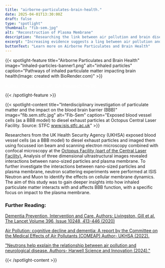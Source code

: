```yaml
---
title: "airborne-particulates-brain-health."
date: 2025-04-01T13:30:00Z
draft: false
type: "spotlight"
thumbnail: "fib-sem.jpg"
alt: "Reconstruction of Plasma Membrane"
description: "Researching the link between air pollution and brain diseases."
excerpt: "Increasing evidence suggests a ling between air pollution and brain diseases including Alzheimer's and Parkinson's."
buttonText: "Learn more on Airborne Particulates and Brain Health"
---
```


{{< spotlight-feature title="Airborne Particulates and Brain Health" image="Inhaled-particles-banner1.png" alt="inhaled particles" caption="Pathways of inhaled particulate matter impacting brain health(Image: created with BioRender.com)" >}}
<p><a style="color:white;" href="https://researchportal.ukhsa.gov.uk/en/persons/chang-guo"> Author: Chang Guo; UKHSA Research Profile</a></p>

{{< /spotlight-feature >}}

{{< spotlight-content title="Interdisciplinary investigation of particulate matter and the impact on the blood brain barrier (BBB)" image="fib.sem.stfc.jpg" alt="Fib-Sem" caption="Exposed blood vessel cells (as a BBB model) to diesel exhaust particles at Octopus Central Laser Facility.  Source: STFC www.isis.stfc.ac.uk" >}}
<p>Researchers from the UK Health Security Agency (UKHSA) exposed blood vessel cells (as a BBB model) to diesel exhaust particles and imaged them using focussed ion beam and scanning electron microscopy combined with confocal microscopy at the <a href="https://www.clf.stfc.ac.uk/Pages/Octopus-new.aspx"target="_blank">Octopus Facility (part of the Central Laser Facility).</a> Analysis of three dimensional ultrastructural images revealed interactions between nano-sized particles and plasma membrane. To further investigate the interactions between nano-sized particles and plasma membrane, neutron scattering experiments were performed at ISIS Neutron and Muon to identify the effects on cellular membrane dynamics.  The aim of this study was to gain deeper insights into how inhaled particulate matter interacts with and affects BBB function, with a specific focus on impact to the plasma membrane.</p>
<h3 class="red d-none d-lg-block">Further Reading:</h3>
<p><a href="https://www.thelancet.com/article/S0140-6736(20)30367-6/fulltext#:~:text=New%20evidence%20supports%20adding%20three,%2C%20smoking%2C%20obesity%2C%20depression%2C" target="_blank">Dementia Prevention, Intervention and Care. Authors: Livingston, Gill et al. The Lancet Volume 396, Issue 10248, 413-446 (2020)</a></p>
<p><a href="https://www.gov.uk/government/publications/air-pollution-cognitive-decline-and-dementia" target="_blank">Air Pollution: cognitive decline and dementia: A report by the Committee on the Medical Effects of Air Pollutants (COMEAP)  Author- UKHSA (2022).</a></p>
<p><a href="https://www.harwellcampus.com/neutrons-help-explain-the-relationship-between-air-pollution-and-neurological-disease/" target="_blank">"Neutrons help explain the relationship between air pollution and neurological disease.  Authors- Harwell Science and Innovation (2024)."</a></p>

{{< /spotlight-content >}}
